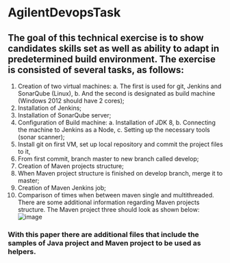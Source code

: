 # AgilentDevopsTask
## The goal of this technical exercise is to show candidates skills set as well as ability to adapt in predetermined build environment. The exercise is consisted of several tasks, as follows:
1.	Creation of two virtual machines:
a.	The first is used for git, Jenkins and SonarQube (Linux),
b.	And the second is designated as build machine (Windows 2012 should have 2 cores);
2.	Installation of Jenkins;
3.	Installation of SonarQube server;
4.	Configuration of Build machine:
a.	Installation of JDK 8,
b.	Connecting the machine to Jenkins as a Node,
c.	Setting up the necessary tools (sonar scanner);
5.	Install git on first VM, set up local repository and commit the project files to it,
6.	From first commit, branch master to new branch called develop;
7.	Creation of Maven projects structure;
8.	When Maven project structure is finished on develop branch, merge it to master;
9.	Creation of Maven Jenkins job;
10.	Comparison of times when between maven single and multithreaded.
There are some additional information regarding Maven projects structure. The Maven project three should look as shown below:
![image](https://user-images.githubusercontent.com/50482856/123654169-1a85be80-d82e-11eb-8ef7-319e40f7911d.png)

### With this paper there are additional files that include the samples of Java project and Maven project to be used as helpers. 
